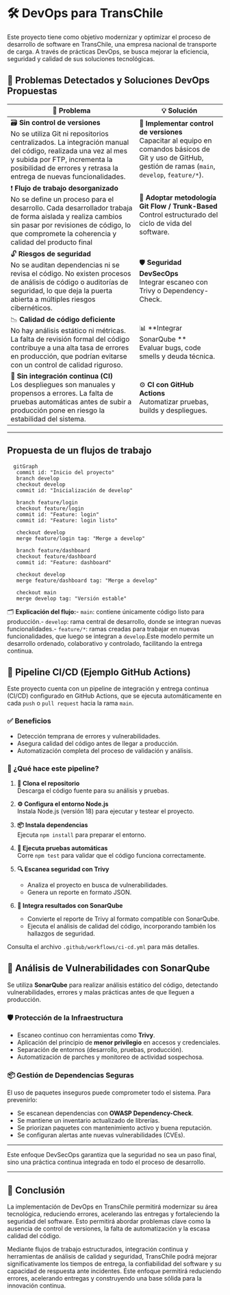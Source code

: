 # 🛠️ DevOps para TransChile

Este proyecto tiene como objetivo modernizar y optimizar el proceso de desarrollo de software en TransChile, una empresa nacional de transporte de carga. A través de prácticas DevOps, se busca mejorar la eficiencia, seguridad y calidad de sus soluciones tecnológicas.

## 🧩 Problemas Detectados y Soluciones DevOps Propuestas

| 🛑 Problema | 💡 Solución |
|------------|------------|
| 🗃️ **Sin control de versiones**<br>No se utiliza Git ni repositorios centralizados. La integración manual del código, realizada una vez al mes y subida por FTP, incrementa la posibilidad de errores y retrasa la entrega de nuevas funcionalidades. | 🔧 **Implementar control de versiones**<br>Capacitar al equipo en comandos básicos de Git y uso de GitHub, gestión de ramas (`main`, `develop`, `feature/*`). |
| ❗ **Flujo de trabajo desorganizado**<br>No se define un proceso para el desarrollo. Cada desarrollador trabaja de forma aislada y realiza cambios sin pasar por revisiones de código, lo que compromete la coherencia y calidad del producto final | 🔁 **Adoptar metodología Git Flow / Trunk-Based**<br>Control estructurado del ciclo de vida del software. |
| 🔓 **Riesgos de seguridad**<br>No se auditan dependencias ni se revisa el código. No existen procesos de análisis de código o auditorías de seguridad, lo que deja la puerta abierta a múltiples riesgos cibernéticos. | 🛡️ **Seguridad DevSecOps**<br>Integrar escaneo con Trivy o Dependency-Check. |
| 📉 **Calidad de código deficiente**<br>No hay análisis estático ni métricas. La falta de revisión formal del código contribuye a una alta tasa de errores en producción, que podrían evitarse con un control de calidad riguroso. | 📊 **Integrar SonarQube **<br>Evaluar bugs, code smells y deuda técnica. |
| 🚫 **Sin integración continua (CI)**<br>Los despliegues son manuales y propensos a errores. La falta de pruebas automáticas antes de subir a producción pone en riesgo la estabilidad del sistema. | ⚙️ **CI con GitHub Actions**<br>Automatizar pruebas, builds y despliegues. |

---
Propuesta de un  flujos de trabajo
---
```mermaid
  gitGraph
   commit id: "Inicio del proyecto"
   branch develop
   checkout develop
   commit id: "Inicialización de develop"

   branch feature/login
   checkout feature/login
   commit id: "Feature: login"
   commit id: "Feature: login listo"

   checkout develop
   merge feature/login tag: "Merge a develop"

   branch feature/dashboard
   checkout feature/dashboard
   commit id: "Feature: dashboard"

   checkout develop
   merge feature/dashboard tag: "Merge a develop"

   checkout main
   merge develop tag: "Versión estable"
```
🗂️ **Explicación del flujo:**- `main`: contiene únicamente código listo para producción.- `develop`: rama central de desarrollo, donde se integran nuevas funcionalidades.- `feature/*`: ramas creadas para trabajar en nuevas funcionalidades, que luego se integran a `develop`.Este modelo permite un desarrollo ordenado, colaborativo y controlado, facilitando la entrega continua.

## 🚀 Pipeline CI/CD (Ejemplo GitHub Actions)


Este proyecto cuenta con un pipeline de integración y entrega continua (CI/CD) configurado en GitHub Actions, que se ejecuta automáticamente en cada `push` o `pull request` hacia la rama `main`.

### ✅ Beneficios

- Detección temprana de errores y vulnerabilidades.
- Asegura calidad del código antes de llegar a producción.
- Automatización completa del proceso de validación y análisis.

### 🔄 ¿Qué hace este pipeline?

1. **🔄 Clona el repositorio**  
   Descarga el código fuente para su análisis y pruebas.

2. **⚙️ Configura el entorno Node.js**  
   Instala Node.js (versión 18) para ejecutar y testear el proyecto.

3. **📦 Instala dependencias**  
   Ejecuta `npm install` para preparar el entorno.

4. **🧪 Ejecuta pruebas automáticas**  
   Corre `npm test` para validar que el código funciona correctamente.

5. **🔍 Escanea seguridad con Trivy**  
   - Analiza el proyecto en busca de vulnerabilidades.  
   - Genera un reporte en formato JSON.

6. **📄 Integra resultados con SonarQube**  
   - Convierte el reporte de Trivy al formato compatible con SonarQube.  
   - Ejecuta el análisis de calidad del código, incorporando también los hallazgos de seguridad.

Consulta el archivo `.github/workflows/ci-cd.yml` para más detalles.

## 🧪 Análisis de Vulnerabilidades con SonarQube
Se utiliza **SonarQube** para realizar análisis estático del código, detectando vulnerabilidades, errores y malas prácticas antes de que lleguen a producción.

### 🛡️ Protección de la Infraestructura
- Escaneo continuo con herramientas como **Trivy**.
- Aplicación del principio de **menor privilegio** en accesos y credenciales.
- Separación de entornos (desarrollo, pruebas, producción).
- Automatización de parches y monitoreo de actividad sospechosa.

### 📦 Gestión de Dependencias Seguras
El uso de paquetes inseguros puede comprometer todo el sistema. Para prevenirlo:
- Se escanean dependencias con **OWASP Dependency-Check**.
- Se mantiene un inventario actualizado de librerías.
- Se priorizan paquetes con mantenimiento activo y buena reputación.
- Se configuran alertas ante nuevas vulnerabilidades (CVEs).

---

Este enfoque DevSecOps garantiza que la seguridad no sea un paso final, sino una práctica continua integrada en todo el proceso de desarrollo.

---
## 🧾 Conclusión

La implementación de DevOps en TransChile permitirá modernizar su área tecnológica, reduciendo errores, acelerando las entregas y fortaleciendo la seguridad del software. Esto permitirá abordar problemas clave como la ausencia de control de versiones, la falta de automatización y la escasa calidad del código.

Mediante flujos de trabajo estructurados, integración continua y herramientas de análisis de calidad y seguridad, TransChile podrá mejorar significativamente los tiempos de entrega, la confiabilidad del software y su capacidad de respuesta ante incidentes. Este enfoque permitirá reduciendo errores, acelerando entregas y construyendo una base sólida para la innovación continua.




